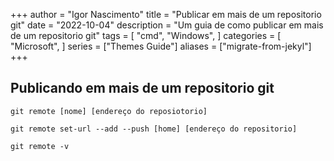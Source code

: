 +++
author = "Igor Nascimento"
title = "Publicar em mais de um repositorio git"
date = "2022-10-04"
description = "Um guia de como publicar em mais de um repositorio git"
tags = [
    "cmd",
    "Windows",
]
categories = [
    "Microsoft",
]
series = ["Themes Guide"]
aliases = ["migrate-from-jekyl"]
+++

## Publicando em mais de um repositorio git

```
git remote [nome] [endereço do reposiotorio]
```

```
git remote set-url --add --push [home] [endereço do repositorio]
```

```
git remote -v
```
